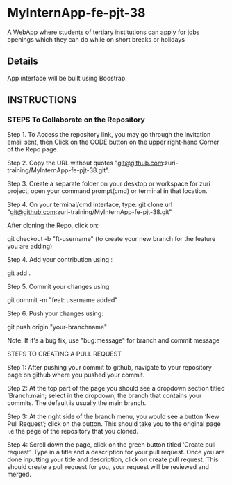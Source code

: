 # MyInternApp-fe-pjt-38
A WebApp where students of tertiary institutions can apply for jobs openings which they can do while on short breaks or holidays

## Details
  App interface will be built using Boostrap.

## INSTRUCTIONS
### STEPS To Collaborate on the Repository

Step 1. To Access the repository link, you may go through the invitation email sent, then Click on the CODE button on the upper right-hand Corner of the Repo page.

Step 2. Copy the URL  without quotes "git@github.com:zuri-training/MyInternApp-fe-pjt-38.git".

Step 3. Create a separate folder on your desktop or workspace for zuri project, open your command prompt(cmd) or terminal in that location.

Step 4. On your terminal/cmd interface, type: git clone url "git@github.com:zuri-training/MyInternApp-fe-pjt-38.git" 

After cloning the Repo, click on:

git checkout -b "ft-username" (to create your new branch for the feature you are adding)

Step 4. Add your contribution using :

git add .

Step 5. Commit your changes using

git commit -m "feat: username added"

Step 6. Push your changes using:

git push origin "your-branchname"

Note: If it's a bug fix, use "bug:message" for branch and commit message

STEPS TO CREATING A PULL REQUEST

Step 1: After pushing your commit to github, navigate to your repository page on github where you pushed your commit.

Step 2: At the top part of the page you should see a dropdown section titled ‘Branch:main; select in the dropdown, the branch that contains your commits. The default is usually the main branch.

Step 3: At the right side of the branch menu, you would see a button ‘New Pull Request’; click on the button. This should take you to the original page i.e the page of the repository that you cloned.

Step 4: Scroll down the page, click on the green button titled ‘Create pull request’. Type in a title and a description for your pull request. Once you are done inputting your title and description, click on create pull request. This should create a pull request for you, your request will be reviewed and merged.
